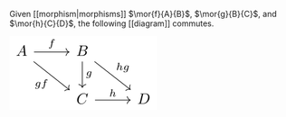 Given [[morphism|morphisms]] $\mor{f}{A}{B}$, $\mor{g}{B}{C}$, and $\mor{h}{C}{D}$, the following [[diagram]] commutes.

![Commutative diagram of category associativity|300](./svg/category-associativity.svg)
